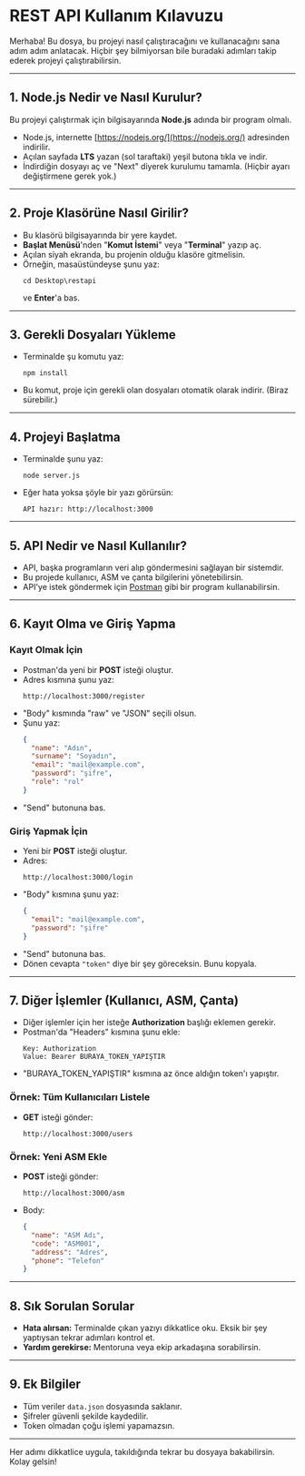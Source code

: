 # REST API Kullanım Kılavuzu

Merhaba! Bu dosya, bu projeyi nasıl çalıştıracağını ve kullanacağını sana adım adım anlatacak. Hiçbir şey bilmiyorsan bile buradaki adımları takip ederek projeyi çalıştırabilirsin.

---

## 1. Node.js Nedir ve Nasıl Kurulur?

Bu projeyi çalıştırmak için bilgisayarında **Node.js** adında bir program olmalı.

- Node.js, internette [https://nodejs.org/](https://nodejs.org/) adresinden indirilir.
- Açılan sayfada **LTS** yazan (sol taraftaki) yeşil butona tıkla ve indir.
- İndirdiğin dosyayı aç ve "Next" diyerek kurulumu tamamla. (Hiçbir ayarı değiştirmene gerek yok.)

---

## 2. Proje Klasörüne Nasıl Girilir?

- Bu klasörü bilgisayarında bir yere kaydet.
- **Başlat Menüsü**'nden "**Komut İstemi**" veya "**Terminal**" yazıp aç.
- Açılan siyah ekranda, bu projenin olduğu klasöre gitmelisin.
- Örneğin, masaüstündeyse şunu yaz:
  ```
  cd Desktop\restapi
  ```
  ve **Enter**'a bas.

---

## 3. Gerekli Dosyaları Yükleme

- Terminalde şu komutu yaz:
  ```
  npm install
  ```
- Bu komut, proje için gerekli olan dosyaları otomatik olarak indirir. (Biraz sürebilir.)

---

## 4. Projeyi Başlatma

- Terminalde şunu yaz:
  ```
  node server.js
  ```
- Eğer hata yoksa şöyle bir yazı görürsün:
  ```
  API hazır: http://localhost:3000
  ```

---

## 5. API Nedir ve Nasıl Kullanılır?

- API, başka programların veri alıp göndermesini sağlayan bir sistemdir.
- Bu projede kullanıcı, ASM ve çanta bilgilerini yönetebilirsin.
- API'ye istek göndermek için [Postman](https://www.postman.com/downloads/) gibi bir program kullanabilirsin.

---

## 6. Kayıt Olma ve Giriş Yapma

### Kayıt Olmak İçin

- Postman'da yeni bir **POST** isteği oluştur.
- Adres kısmına şunu yaz:
  ```
  http://localhost:3000/register
  ```
- "Body" kısmında "raw" ve "JSON" seçili olsun.
- Şunu yaz:
  ```json
  {
    "name": "Adın",
    "surname": "Soyadın",
    "email": "mail@example.com",
    "password": "şifre",
    "role": "rol"
  }
  ```
- "Send" butonuna bas.

### Giriş Yapmak İçin

- Yeni bir **POST** isteği oluştur.
- Adres: 
  ```
  http://localhost:3000/login
  ```
- "Body" kısmına şunu yaz:
  ```json
  {
    "email": "mail@example.com",
    "password": "şifre"
  }
  ```
- "Send" butonuna bas.
- Dönen cevapta `"token"` diye bir şey göreceksin. Bunu kopyala.

---

## 7. Diğer İşlemler (Kullanıcı, ASM, Çanta)

- Diğer işlemler için her isteğe **Authorization** başlığı eklemen gerekir.
- Postman'da "Headers" kısmına şunu ekle:
  ```
  Key: Authorization
  Value: Bearer BURAYA_TOKEN_YAPIŞTIR
  ```
- "BURAYA_TOKEN_YAPIŞTIR" kısmına az önce aldığın token'ı yapıştır.

### Örnek: Tüm Kullanıcıları Listele

- **GET** isteği gönder:
  ```
  http://localhost:3000/users
  ```

### Örnek: Yeni ASM Ekle

- **POST** isteği gönder:
  ```
  http://localhost:3000/asm
  ```
- Body:
  ```json
  {
    "name": "ASM Adı",
    "code": "ASM001",
    "address": "Adres",
    "phone": "Telefon"
  }
  ```

---

## 8. Sık Sorulan Sorular

- **Hata alırsan:** Terminalde çıkan yazıyı dikkatlice oku. Eksik bir şey yaptıysan tekrar adımları kontrol et.
- **Yardım gerekirse:** Mentoruna veya ekip arkadaşına sorabilirsin.

---

## 9. Ek Bilgiler

- Tüm veriler `data.json` dosyasında saklanır.
- Şifreler güvenli şekilde kaydedilir.
- Token olmadan çoğu işlemi yapamazsın.

---

Her adımı dikkatlice uygula, takıldığında tekrar bu dosyaya bakabilirsin. Kolay gelsin!
